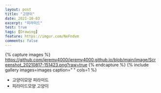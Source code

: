 ```yaml
---
layout: post
title: "고양이"
date: 2021-10-03
excerpt: "피라미드"
test: true
tags: [Drawing]
feature: https://imgur.com/NeFndvm
comments: false
---
```



{% capture images %}
https://github.com/jeremy4000/jeremy4000.github.io/blob/main/image/Screenshot_20210817-151423.png?raw=true
{% endcapture %}
{% include gallery images=images caption=" " cols=1 %}

* 고양이모양 피라미드
* 피라미드모양 고양이
